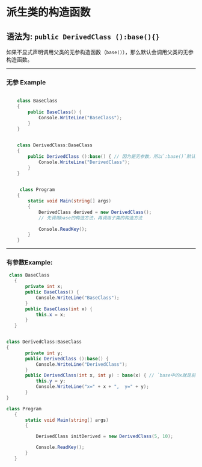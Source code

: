 # 派生类的构造函数

## 语法为:  `public DerivedClass ():base(){}`

如果不显式声明调用父类的无参构造函数（`base()`），那么默认会调用父类的无参构造函数。

***

### 无参 Example

 
```C#
   
    class BaseClass
    {
        public BaseClass() {
            Console.WriteLine("BaseClass");
        }
    }
        
```


```C#
    class DerivedClass:BaseClass
    {
        public DerivedClass ():base() { // 因为是无参数，所以`:base()`默认可以不写
            Console.WriteLine("DerivedClass");
        } 
    }
    
```

```C#
     class Program
    {
        static void Main(string[] args)
        {
            DerivedClass derived = new DerivedClass();
            // 先调用base的构造方法，再调用子类的构造方法
            
            Console.ReadKey();
        }
    }
```
  
***
 ### 有参数Example:
 
 ```C#
  class BaseClass
    {
        private int x;
        public BaseClass() {
            Console.WriteLine("BaseClass");
        }
        public BaseClass(int x) {
            this.x = x;
        }
    }
 ```
 
 ```C#
 
 class DerivedClass:BaseClass 
 {
        private int y;
        public DerivedClass ():base() {
            Console.WriteLine("DerivedClass");
        }
        public DerivedClass(int x, int y) : base(x) { // `base中的x就是前面的x`
            this.y = y;
            Console.WriteLine("x=" + x + ",  y=" + y);
        }
 }
 ```
 
 ```C#
 class Program
    {
        static void Main(string[] args)
        {

            DerivedClass initDerived = new DerivedClass(5, 10);

            Console.ReadKey();
        }
    }
 ```
 
 